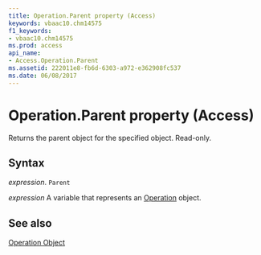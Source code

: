 ```yaml
---
title: Operation.Parent property (Access)
keywords: vbaac10.chm14575
f1_keywords:
- vbaac10.chm14575
ms.prod: access
api_name:
- Access.Operation.Parent
ms.assetid: 222011e8-fb6d-6303-a972-e362908fc537
ms.date: 06/08/2017
---
```



# Operation.Parent property (Access)

Returns the parent object for the specified object. Read-only.


## Syntax

 _expression_. `Parent`

 _expression_ A variable that represents an [Operation](Access.Operation.md) object.


## See also


[Operation Object](Access.Operation.md)

